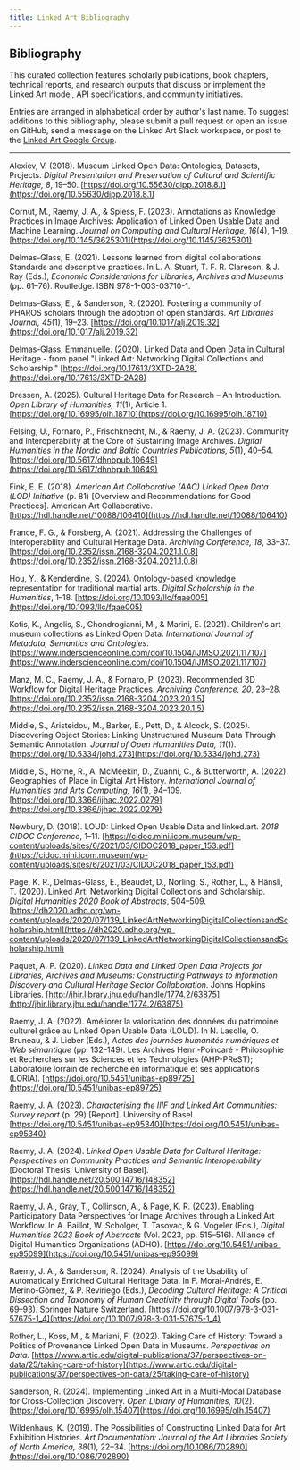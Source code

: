 ```yaml
---
title: Linked Art Bibliography
---
```


## Bibliography

This curated collection features scholarly publications, book chapters, technical reports, and research outputs that discuss or implement the Linked Art model, API specifications, and community initiatives.

Entries are arranged in alphabetical order by author's last name. To suggest additions to this bibliography, please submit a pull request or open an issue on GitHub, send a message on the Linked Art Slack workspace, or post to the [Linked Art Google Group](https://groups.google.com/g/linked-art).

---

Alexiev, V. (2018). Museum Linked Open Data: Ontologies, Datasets, Projects. *Digital Presentation and Preservation of Cultural and Scientific Heritage, 8*, 19–50. [https://doi.org/10.55630/dipp.2018.8.1](https://doi.org/10.55630/dipp.2018.8.1)

Cornut, M., Raemy, J. A., & Spiess, F. (2023). Annotations as Knowledge Practices in Image Archives: Application of Linked Open Usable Data and Machine Learning. *Journal on Computing and Cultural Heritage, 16*(4), 1–19. [https://doi.org/10.1145/3625301](https://doi.org/10.1145/3625301)

Delmas-Glass, E. (2021). Lessons learned from digital collaborations: Standards and descriptive practices. In L. A. Stuart, T. F. R. Clareson, & J. Ray (Eds.), *Economic Considerations for Libraries, Archives and Museums* (pp. 61–76). Routledge. ISBN 978-1-003-03710-1.

Delmas-Glass, E., & Sanderson, R. (2020). Fostering a community of PHAROS scholars through the adoption of open standards. *Art Libraries Journal, 45*(1), 19–23. [https://doi.org/10.1017/alj.2019.32](https://doi.org/10.1017/alj.2019.32)

Delmas-Glass, Emmanuelle. (2020). Linked Data and Open Data in Cultural Heritage - from panel "Linked Art: Networking Digital Collections and Scholarship." [https://doi.org/10.17613/3XTD-2A28](https://doi.org/10.17613/3XTD-2A28)

Dressen, A. (2025). Cultural Heritage Data for Research – An Introduction. *Open Library of Humanities, 11*(1), Article 1. [https://doi.org/10.16995/olh.18710](https://doi.org/10.16995/olh.18710)

Felsing, U., Fornaro, P., Frischknecht, M., & Raemy, J. A. (2023). Community and Interoperability at the Core of Sustaining Image Archives. *Digital Humanities in the Nordic and Baltic Countries Publications, 5*(1), 40–54. [https://doi.org/10.5617/dhnbpub.10649](https://doi.org/10.5617/dhnbpub.10649)

Fink, E. E. (2018). *American Art Collaborative (AAC) Linked Open Data (LOD) Initiative* (p. 81) [Overview and Recommendations for Good Practices]. American Art Collaborative. [https://hdl.handle.net/10088/106410](https://hdl.handle.net/10088/106410)

France, F. G., & Forsberg, A. (2021). Addressing the Challenges of Interoperability and Cultural Heritage Data. *Archiving Conference, 18*, 33–37. [https://doi.org/10.2352/issn.2168-3204.2021.1.0.8](https://doi.org/10.2352/issn.2168-3204.2021.1.0.8)

Hou, Y., & Kenderdine, S. (2024). Ontology-based knowledge representation for traditional martial arts. *Digital Scholarship in the Humanities*, 1–18. [https://doi.org/10.1093/llc/fqae005](https://doi.org/10.1093/llc/fqae005)

Kotis, K., Angelis, S., Chondrogianni, M., & Marini, E. (2021). Children's art museum collections as Linked Open Data. *International Journal of Metadata, Semantics and Ontologies*. [https://www.inderscienceonline.com/doi/10.1504/IJMSO.2021.117107](https://www.inderscienceonline.com/doi/10.1504/IJMSO.2021.117107)

Manz, M. C., Raemy, J. A., & Fornaro, P. (2023). Recommended 3D Workflow for Digital Heritage Practices. *Archiving Conference, 20*, 23–28. [https://doi.org/10.2352/issn.2168-3204.2023.20.1.5](https://doi.org/10.2352/issn.2168-3204.2023.20.1.5)

Middle, S., Aristeidou, M., Barker, E., Pett, D., & Alcock, S. (2025). Discovering Object Stories: Linking Unstructured Museum Data Through Semantic Annotation. *Journal of Open Humanities Data, 11*(1). [https://doi.org/10.5334/johd.273](https://doi.org/10.5334/johd.273)

Middle, S., Horne, R., A. McMeekin, D., Zuanni, C., & Butterworth, A. (2022). Geographies of Place in Digital Art History. *International Journal of Humanities and Arts Computing, 16*(1), 94–109. [https://doi.org/10.3366/ijhac.2022.0279](https://doi.org/10.3366/ijhac.2022.0279)

Newbury, D. (2018). LOUD: Linked Open Usable Data and linked.art. *2018 CIDOC Conference*, 1–11. [https://cidoc.mini.icom.museum/wp-content/uploads/sites/6/2021/03/CIDOC2018_paper_153.pdf](https://cidoc.mini.icom.museum/wp-content/uploads/sites/6/2021/03/CIDOC2018_paper_153.pdf)

Page, K. R., Delmas-Glass, E., Beaudet, D., Norling, S., Rother, L., & Hänsli, T. (2020). Linked Art: Networking Digital Collections and Scholarship. *Digital Humanities 2020 Book of Abstracts*, 504–509. [https://dh2020.adho.org/wp-content/uploads/2020/07/139_LinkedArtNetworkingDigitalCollectionsandScholarship.html](https://dh2020.adho.org/wp-content/uploads/2020/07/139_LinkedArtNetworkingDigitalCollectionsandScholarship.html)

Paquet, A. P. (2020). *Linked Data and Linked Open Data Projects for Libraries, Archives and Museums: Constructing Pathways to Information Discovery and Cultural Heritage Sector Collaboration*. Johns Hopkins Libraries. [http://jhir.library.jhu.edu/handle/1774.2/63875](http://jhir.library.jhu.edu/handle/1774.2/63875)

Raemy, J. A. (2022). Améliorer la valorisation des données du patrimoine culturel grâce au Linked Open Usable Data (LOUD). In N. Lasolle, O. Bruneau, & J. Lieber (Eds.), *Actes des journées humanités numériques et Web sémantique* (pp. 132–149). Les Archives Henri-Poincaré - Philosophie et Recherches sur les Sciences et les Technologies (AHP-PReST); Laboratoire lorrain de recherche en informatique et ses applications (LORIA). [https://doi.org/10.5451/unibas-ep89725](https://doi.org/10.5451/unibas-ep89725)

Raemy, J. A. (2023). *Characterising the IIIF and Linked Art Communities: Survey report* (p. 29) [Report]. University of Basel. [https://doi.org/10.5451/unibas-ep95340](https://doi.org/10.5451/unibas-ep95340)

Raemy, J. A. (2024). *Linked Open Usable Data for Cultural Heritage: Perspectives on Community Practices and Semantic Interoperability* [Doctoral Thesis, University of Basel]. [https://hdl.handle.net/20.500.14716/148352](https://hdl.handle.net/20.500.14716/148352)

Raemy, J. A., Gray, T., Collinson, A., & Page, K. R. (2023). Enabling Participatory Data Perspectives for Image Archives through a Linked Art Workflow. In A. Baillot, W. Scholger, T. Tasovac, & G. Vogeler (Eds.), *Digital Humanities 2023 Book of Abstracts* (Vol. 2023, pp. 515–516). Alliance of Digital Humanities Organizations (ADHO). [https://doi.org/10.5451/unibas-ep95099](https://doi.org/10.5451/unibas-ep95099)

Raemy, J. A., & Sanderson, R. (2024). Analysis of the Usability of Automatically Enriched Cultural Heritage Data. In F. Moral-Andrés, E. Merino-Gómez, & P. Reviriego (Eds.), *Decoding Cultural Heritage: A Critical Dissection and Taxonomy of Human Creativity through Digital Tools* (pp. 69–93). Springer Nature Switzerland. [https://doi.org/10.1007/978-3-031-57675-1_4](https://doi.org/10.1007/978-3-031-57675-1_4)

Rother, L., Koss, M., & Mariani, F. (2022). Taking Care of History: Toward a Politics of Provenance Linked Open Data in Museums. *Perspectives on Data*. [https://www.artic.edu/digital-publications/37/perspectives-on-data/25/taking-care-of-history](https://www.artic.edu/digital-publications/37/perspectives-on-data/25/taking-care-of-history)

Sanderson, R. (2024). Implementing Linked Art in a Multi-Modal Database for Cross-Collection Discovery. *Open Library of Humanities, 10*(2). [https://doi.org/10.16995/olh.15407](https://doi.org/10.16995/olh.15407)

Wildenhaus, K. (2019). The Possibilities of Constructing Linked Data for Art Exhibition Histories. *Art Documentation: Journal of the Art Libraries Society of North America, 38*(1), 22–34. [https://doi.org/10.1086/702890](https://doi.org/10.1086/702890)